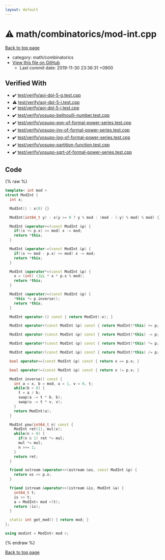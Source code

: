 ```yaml
---
layout: default
---
```


<!-- mathjax config similar to math.stackexchange -->
<script type="text/javascript" async
  src="https://cdnjs.cloudflare.com/ajax/libs/mathjax/2.7.5/MathJax.js?config=TeX-MML-AM_CHTML">
</script>
<script type="text/x-mathjax-config">
  MathJax.Hub.Config({
    TeX: { equationNumbers: { autoNumber: "AMS" }},
    tex2jax: {
      inlineMath: [ ['$','$'] ],
      processEscapes: true
    },
    "HTML-CSS": { matchFontHeight: false },
    displayAlign: "left",
    displayIndent: "2em"
  });
</script>

<script type="text/javascript" src="https://cdnjs.cloudflare.com/ajax/libs/jquery/3.4.1/jquery.min.js"></script>
<script src="https://cdn.jsdelivr.net/npm/jquery-balloon-js@1.1.2/jquery.balloon.min.js" integrity="sha256-ZEYs9VrgAeNuPvs15E39OsyOJaIkXEEt10fzxJ20+2I=" crossorigin="anonymous"></script>
<script type="text/javascript" src="../../../assets/js/copy-button.js"></script>
<link rel="stylesheet" href="../../../assets/css/copy-button.css" />


# :warning: math/combinatorics/mod-int.cpp
<a href="../../../index.html">Back to top page</a>

* category: math/combinatorics
* <a href="{{ site.github.repository_url }}/blob/master/math/combinatorics/mod-int.cpp">View this file on GitHub</a>
    - Last commit date: 2019-11-30 23:36:31 +0900




## Verified With
* :heavy_check_mark: <a href="../../../verify/test/verify/aoj-dpl-5-g.test.cpp.html">test/verify/aoj-dpl-5-g.test.cpp</a>
* :warning: <a href="../../../verify/test/verify/aoj-dpl-5-i.test.cpp.html">test/verify/aoj-dpl-5-i.test.cpp</a>
* :heavy_check_mark: <a href="../../../verify/test/verify/aoj-dpl-5-j.test.cpp.html">test/verify/aoj-dpl-5-j.test.cpp</a>
* :heavy_check_mark: <a href="../../../verify/test/verify/yosupo-bellnoulli-number.test.cpp.html">test/verify/yosupo-bellnoulli-number.test.cpp</a>
* :heavy_check_mark: <a href="../../../verify/test/verify/yosupo-exp-of-formal-power-series.test.cpp.html">test/verify/yosupo-exp-of-formal-power-series.test.cpp</a>
* :heavy_check_mark: <a href="../../../verify/test/verify/yosupo-inv-of-formal-power-series.test.cpp.html">test/verify/yosupo-inv-of-formal-power-series.test.cpp</a>
* :heavy_check_mark: <a href="../../../verify/test/verify/yosupo-log-of-formal-power-series.test.cpp.html">test/verify/yosupo-log-of-formal-power-series.test.cpp</a>
* :heavy_check_mark: <a href="../../../verify/test/verify/yosupo-partition-function.test.cpp.html">test/verify/yosupo-partition-function.test.cpp</a>
* :heavy_check_mark: <a href="../../../verify/test/verify/yosupo-sqrt-of-formal-power-series.test.cpp.html">test/verify/yosupo-sqrt-of-formal-power-series.test.cpp</a>


## Code
{% raw %}
```cpp
template< int mod >
struct ModInt {
  int x;

  ModInt() : x(0) {}

  ModInt(int64_t y) : x(y >= 0 ? y % mod : (mod - (-y) % mod) % mod) {}

  ModInt &operator+=(const ModInt &p) {
    if((x += p.x) >= mod) x -= mod;
    return *this;
  }

  ModInt &operator-=(const ModInt &p) {
    if((x += mod - p.x) >= mod) x -= mod;
    return *this;
  }

  ModInt &operator*=(const ModInt &p) {
    x = (int) (1LL * x * p.x % mod);
    return *this;
  }

  ModInt &operator/=(const ModInt &p) {
    *this *= p.inverse();
    return *this;
  }

  ModInt operator-() const { return ModInt(-x); }

  ModInt operator+(const ModInt &p) const { return ModInt(*this) += p; }

  ModInt operator-(const ModInt &p) const { return ModInt(*this) -= p; }

  ModInt operator*(const ModInt &p) const { return ModInt(*this) *= p; }

  ModInt operator/(const ModInt &p) const { return ModInt(*this) /= p; }

  bool operator==(const ModInt &p) const { return x == p.x; }

  bool operator!=(const ModInt &p) const { return x != p.x; }

  ModInt inverse() const {
    int a = x, b = mod, u = 1, v = 0, t;
    while(b > 0) {
      t = a / b;
      swap(a -= t * b, b);
      swap(u -= t * v, v);
    }
    return ModInt(u);
  }

  ModInt pow(int64_t n) const {
    ModInt ret(1), mul(x);
    while(n > 0) {
      if(n & 1) ret *= mul;
      mul *= mul;
      n >>= 1;
    }
    return ret;
  }

  friend ostream &operator<<(ostream &os, const ModInt &p) {
    return os << p.x;
  }

  friend istream &operator>>(istream &is, ModInt &a) {
    int64_t t;
    is >> t;
    a = ModInt< mod >(t);
    return (is);
  }

  static int get_mod() { return mod; }
};

using modint = ModInt< mod >;

```
{% endraw %}

<a href="../../../index.html">Back to top page</a>

